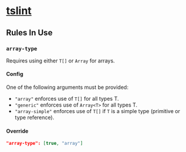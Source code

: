 # [tslint](https://github.com/palantir/tslint)

## Rules In Use

### `array-type`

Requires using either `T[]` or `Array` for arrays.

#### Config

One of the following arguments must be provided:

- `"array"` enforces use of `T[]` for all types T.
- `"generic"` enforces use of `Array<T>` for all types T.
- `"array-simple"` enforces use of `T[]` if `T` is a simple type (primitive or type reference).

#### Override

```json
"array-type": [true, "array"]
```
